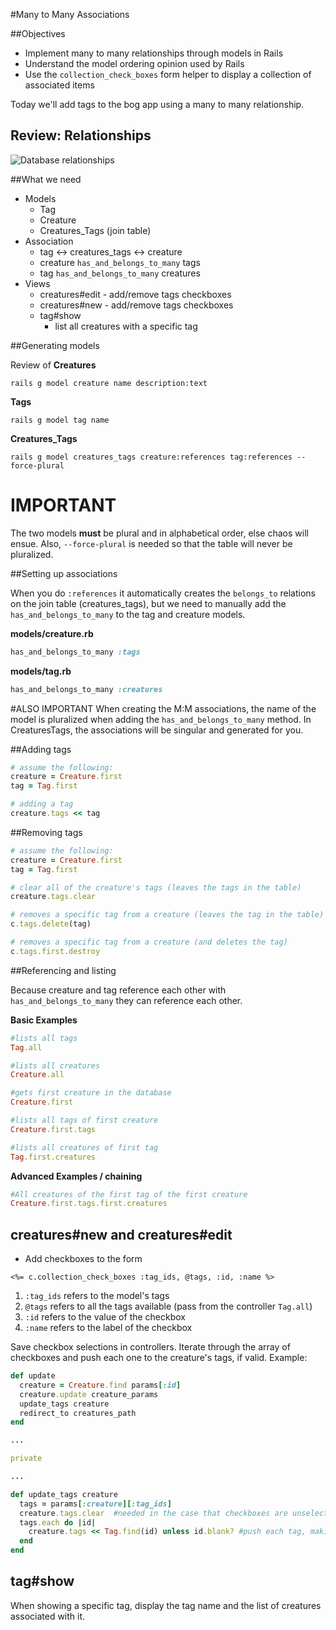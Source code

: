 #Many to Many Associations

##Objectives

* Implement many to many relationships through models in Rails
* Understand the model ordering opinion used by Rails
* Use the `collection_check_boxes` form helper to display a collection of associated items

Today we'll add tags to the bog app using a many to many relationship.

## Review: Relationships

![Database relationships](http://fms-itskills.ncl.ac.uk/db/ER.png)

##What we need

* Models
    * Tag
    * Creature
    * Creatures_Tags (join table)
* Association
    * tag <-> creatures_tags <-> creature
    * creature `has_and_belongs_to_many` tags
    * tag `has_and_belongs_to_many` creatures
* Views
    * creatures#edit - add/remove tags checkboxes
    * creatures#new - add/remove tags checkboxes
    * tag#show
        * list all creatures with a specific tag

##Generating models

Review of **Creatures**

```
rails g model creature name description:text
```

**Tags**

```
rails g model tag name
```

**Creatures_Tags**

```
rails g model creatures_tags creature:references tag:references --force-plural
```

# IMPORTANT
The two models **must** be plural and in alphabetical order, else chaos will ensue. Also, `--force-plural` is needed so that the table will never be pluralized.

##Setting up associations

When you do `:references` it automatically creates the `belongs_to` relations on the join table (creatures_tags), but we need to manually add the `has_and_belongs_to_many` to the tag and creature models.

**models/creature.rb**

```rb
has_and_belongs_to_many :tags
```

**models/tag.rb**

```rb
has_and_belongs_to_many :creatures
```

#ALSO IMPORTANT
When creating the M:M associations, the name of the model is pluralized when adding the `has_and_belongs_to_many` method. In CreaturesTags, the associations will be singular and generated for you.

##Adding tags

```rb
# assume the following:
creature = Creature.first
tag = Tag.first

# adding a tag
creature.tags << tag
```

##Removing tags

```rb
# assume the following:
creature = Creature.first
tag = Tag.first

# clear all of the creature's tags (leaves the tags in the table)
creature.tags.clear

# removes a specific tag from a creature (leaves the tag in the table)
c.tags.delete(tag)

# removes a specific tag from a creature (and deletes the tag)
c.tags.first.destroy
```


##Referencing and listing

Because creature and tag reference each other with `has_and_belongs_to_many` they can reference each other.

**Basic Examples**

```ruby
#lists all tags
Tag.all

#lists all creatures
Creature.all

#gets first creature in the database
Creature.first

#lists all tags of first creature
Creature.first.tags

#lists all creatures of first tag
Tag.first.creatures
```

**Advanced Examples / chaining**

```rb
#All creatures of the first tag of the first creature
Creature.first.tags.first.creatures
```

## creatures#new and creatures#edit

* Add checkboxes to the form
```erb
<%= c.collection_check_boxes :tag_ids, @tags, :id, :name %>
```

1. `:tag_ids` refers to the model's tags
2. `@tags` refers to all the tags available (pass from the controller `Tag.all`)
3. `:id` refers to the value of the checkbox
4. `:name` refers to the label of the checkbox


Save checkbox selections in controllers. Iterate through the array of checkboxes and push each one to the creature's tags, if valid. Example:

```rb
def update
  creature = Creature.find params[:id]
  creature.update creature_params
  update_tags creature
  redirect_to creatures_path
end

...

private

...

def update_tags creature
  tags = params[:creature][:tag_ids]
  creature.tags.clear  #needed in the case that checkboxes are unselected
  tags.each do |id|
    creature.tags << Tag.find(id) unless id.blank? #push each tag, making sure the id exists
  end
end
```

## tag#show

When showing a specific tag, display the tag name and the list of creatures
associated with it.
